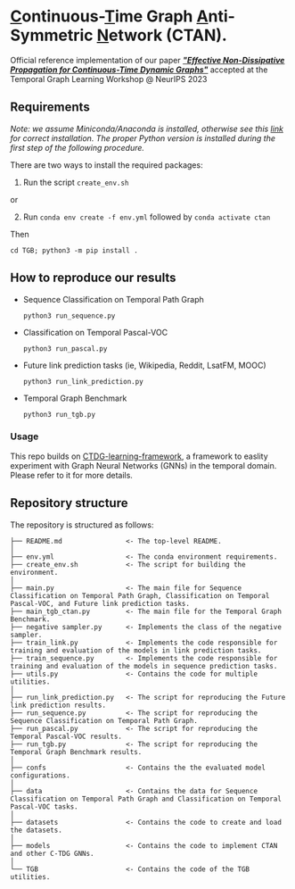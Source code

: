 # <ins>C</ins>ontinuous-<ins>T</ins>ime Graph <ins>A</ins>nti-Symmetric <ins>N</ins>etwork (CTAN).
Official reference implementation of our paper [___"Effective Non-Dissipative Propagation for Continuous-Time Dynamic Graphs"___](https://openreview.net/forum?id=zAHFC2LNEe) accepted at the Temporal Graph Learning Workshop @ NeurIPS 2023

## Requirements
_Note: we assume Miniconda/Anaconda is installed, otherwise see this [link](https://docs.conda.io/projects/conda/en/latest/user-guide/install/download.html) for correct installation. The proper Python version is installed during the first step of the following procedure._

There are two ways to install the required packages:
1. Run the script ```create_env.sh```

or

2. Run ``` conda env create -f env.yml ``` followed by  ``` conda activate ctan ```

Then

   ``` cd TGB; python3 -m pip install . ```

## How to reproduce our results
- Sequence Classification on Temporal Path Graph

    ``` python3 run_sequence.py ```

- Classification on Temporal Pascal-VOC

    ``` python3 run_pascal.py ```

- Future link prediction tasks (ie, Wikipedia, Reddit, LsatFM, MOOC)

    ``` python3 run_link_prediction.py ```

- Temporal Graph Benchmark

    ``` python3 run_tgb.py ```


### Usage
This repo builds on [CTDG-learning-framework](https://github.com/gravins/CTDG-learning-framework), a framework to easlity experiment with Graph Neural Networks (GNNs) in the temporal domain. Please refer to it for more details.

## Repository structure
The repository is structured as follows:

    ├── README.md                <- The top-level README.
    │
    ├── env.yml                  <- The conda environment requirements.
    ├── create_env.sh            <- The script for building the environment.
    │
    ├── main.py                  <- The main file for Sequence Classification on Temporal Path Graph, Classification on Temporal Pascal-VOC, and Future link prediction tasks.
    ├── main_tgb_ctan.py         <- The main file for the Temporal Graph Benchmark.
    ├── negative sampler.py      <- Implements the class of the negative sampler.
    ├── train_link.py            <- Implements the code responsible for training and evaluation of the models in link prediction tasks.
    ├── train_sequence.py        <- Implements the code responsible for training and evaluation of the models in sequence prediction tasks.
    ├── utils.py                 <- Contains the code for multiple utilities.
    │
    ├── run_link_prediction.py   <- The script for reproducing the Future link prediction results.
    ├── run_sequence.py          <- The script for reproducing the Sequence Classification on Temporal Path Graph.
    ├── run_pascal.py            <- The script for reproducing the Temporal Pascal-VOC results.
    ├── run_tgb.py               <- The script for reproducing the Temporal Graph Benchmark results.
    │
    ├── confs                    <- Contains the the evaluated model configurations.
    │      
    ├── data                     <- Contains the data for Sequence Classification on Temporal Path Graph and Classification on Temporal Pascal-VOC tasks.
    │      
    ├── datasets                 <- Contains the code to create and load the datasets.
    │      
    ├── models                   <- Contains the code to implement CTAN and other C-TDG GNNs.
    │      
    └── TGB                      <- Contains the code of the TGB utilities.



